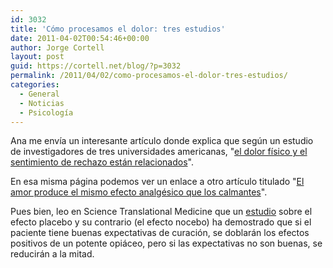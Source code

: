 ```yaml
---
id: 3032
title: 'Cómo procesamos el dolor: tres estudios'
date: 2011-04-02T00:54:46+00:00
author: Jorge Cortell
layout: post
guid: https://cortell.net/blog/?p=3032
permalink: /2011/04/02/como-procesamos-el-dolor-tres-estudios/
categories:
  - General
  - Noticias
  - Psicología
---
```

Ana me envía un interesante artículo donde explica que según un estudio de investigadores de tres universidades americanas, "[el dolor físico y el sentimiento de rechazo están relacionados](https://www.tendencias21.net/El-dolor-fisico-y-el-sentimiento-de-rechazo-estan-relacionados_a6145.html)".
  
En esa misma página podemos ver un enlace a otro artículo titulado "[El amor produce el mismo efecto analgésico que los calmantes](https://www.tendencias21.net/El-amor-produce-el-mismo-efecto-analgesico-que-los-calmantes_a4958.html)".
  
Pues bien, leo en Science Translational Medicine que un [estudio](https://stm.sciencemag.org/content/1/3/3ec11.summary) sobre el efecto placebo y su contrario (el efecto nocebo) ha demostrado que si el paciente tiene buenas expectativas de curación, se doblarán los efectos positivos de un potente opiáceo, pero si las expectativas no son buenas, se reducirán a la mitad.